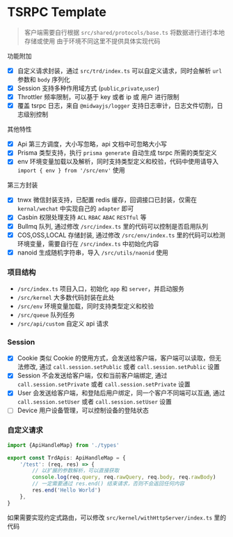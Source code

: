 # TSRPC Template

> 客户端需要自行根据 `src/shared/protocols/base.ts` 将数据进行进行本地存储或使用
> 由于环境不同这里不提供具体实现代码

功能附加

- [x] 自定义请求封装，通过 `src/trd/index.ts` 可以自定义请求，同时会解析 `url` 参数和 `body` 序列化
- [x] Session 支持多种作用域方式 (`public`,`private`,`user`)
- [x] Throttler 频率限制，可以基于 key 或者 ip 或 用户 进行限制
- [x] 覆盖 tsrpc 日志，来自 `@midwayjs/logger` 支持日志审计，日志文件切割，日志级别控制

其他特性

- [x] Api 第三方调度，大小写忽略，api 文档中可忽略大小写
- [x] Prisma 类型支持，执行 `prisma generate` 自动生成 tsrpc 所需的类型定义
- [x] env 环境变量加载以及解析，同时支持类型定义和校验，代码中使用请导入 `import { env } from '/src/env'` 使用

第三方封装

- [x] tnwx 微信封装支持，已配置 redis 缓存，回调接口已封装，仅需在 `kernal/wechat` 中实现自己的 `adapter` 即可
- [x] Casbin 权限处理支持 `ACL` `RBAC` `ABAC` `RESTful` 等
- [x] Bullmq 队列, 通过修改 `/src/index.ts` 里的代码可以控制是否启用队列
- [x] COS,OSS,LOCAL 存储封装, 通过修改 `/src/env/index.ts` 里的代码可以检测环境变量，需要自行在 `/src/index.ts` 中初始化内容
- [x] nanoid 生成随机字符串，导入 `/src/utils/naonid` 使用

### 项目结构

- `/src/index.ts` 项目入口，初始化 `app` 和 `server`，并启动服务
- `/src/kernel` 大多数代码封装在此处
- `/src/env` 环境变量加载，同时支持类型定义和校验
- `/src/queue` 队列任务
- `/src/api/custom` 自定义 api 请求

### Session

- [x] Cookie 类似 Cookie 的使用方式，会发送给客户端，客户端可以读取，但无法修改, 通过 `call.session.setPublic`
  或者 `call.session.setPublic` 设置
- [x] Session 不会发送给客户端，仅和当前客户端绑定, 通过 `call.session.setPrivate` 或者 `call.session.setPrivate` 设置
- [x] User 会发送给客户端，和登陆后用户绑定，同一个客户不同端可以互通, 通过 `call.session.setUser`
  或者 `call.session.setUser` 设置
- [ ] Device 用户设备管理，可以控制设备的登陆状态

### 自定义请求

```typescript
import {ApiHandleMap} from './types'

export const TrdApis: ApiHandleMap = {
    '/test': (req, res) => {
        // 以扩展的参数解析，可以直接获取
        console.log(req.query, req.rawQuery, req.body, req.rawBody)
        // 一定需要通过 res.end() 结束请求，否则不会返回任何内容
        res.end('Hello World')
    },
}
```

如果需要实现约定式路由，可以修改 `src/kernel/withHttpServer/index.ts` 里的代码
